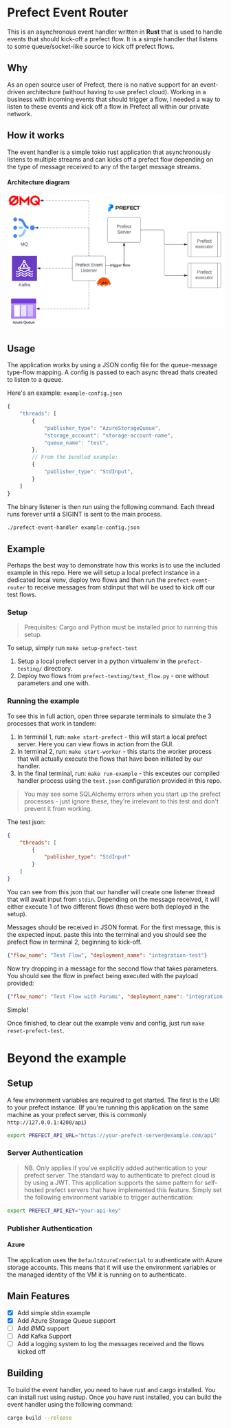 # Prefect Event Router

This is an asynchronous event handler written in **Rust** that is used to handle events that should kick-off a prefect flow. It is a simple handler that listens to some queue/socket-like source to kick off prefect flows.

## Why
As an open source user of Prefect, there is no native support for an event-driven architecture (without having to use prefect cloud). Working in a business with incoming events that should trigger a flow, I needed a way to listen to these events and kick off a flow in Prefect all within our private network.

## How it works
The event handler is a simple tokio rust application that asynchronously listens to multiple streams and can kicks off a prefect flow depending on the type of message received to any of the target message streams.

#### Architecture diagram
![architecture](image-1.png)

## Usage
The application works by using a JSON config file for the queue-message type-flow mapping. A config is passed to each async thread thats created to listen to a queue. 

Here's an example:
`example-config.json`
```js
{
    "threads": [
        {
            "publisher_type": "AzureStorageQueue",
            "storage_account": "storage-account-name",
            "queue_name": "test",
        },
        // From the bundled example:
        {
            "publisher_type": "StdInput",
        }
    ]
}
```
The binary listener is then run using the following command. Each thread runs forever until a SIGINT is sent to the main process.
```bash
./prefect-event-handler example-config.json
```
## Example

Perhaps the best way to demonstrate how this works is to use the included example in this repo. Here we will setup a local prefect instance in a dedicated local venv, deploy two flows and then run the `prefect-event-router` to receive messages from stdinput that will be used to kick off our test flows.

### Setup
>Prequisites: Cargo and Python must be installed prior to running this setup.

To setup, simply run `make setup-prefect-test`
1. Setup a local prefect server in a python virtualenv in the `prefect-testing/` directiory.
1. Deploy two flows from `prefect-testing/test_flow.py` - one without parameters and one with.

### Running the example
To see this in full action, open three separate terminals to simulate the 3 processes that work in tandem:
1. In terminal 1, run: `make start-prefect` - this will start a local prefect server. Here you can view flows in action from the GUI.
1. In terminal 2, run: `make start-worker` - this starts the worker process that will actually execute the flows that have been initiated by our handler.
1. In the final terminal, run: `make run-example` - this exceutes our compiled handler process using the `test.json` configuration provided in this repo.

> You may see some SQLAlchemy errors when you start up the prefect processes - just ignore these, they're irrelevant to this test and don't prevent it from working.

The test json:
```json
{
    "threads": [
        {
            "publisher_type": "StdInput"
        }
    ]
}
```
You can see from this json that our handler will create one listener thread that will await input from `stdin`. Depending on the message received, it will either execute 1 of two different flows (these were both deployed in the setup). 

Messages should be received in JSON format. For the first message, this is the expected input. paste this into the terminal and you should see the prefect flow in terminal 2, beginning to kick-off.
```json
{"flow_name": "Test Flow", "deployment_name": "integration-test"}
```

Now try dropping in a message for the second flow that takes parameters. You should see the flow in prefect being executed with the payload provided:
```json
{"flow_name": "Test Flow with Params", "deployment_name": "integration-test", "payload": {"name": "Gordon Bennett"}}
```

Simple!

Once finished, to clear out the example venv and config, just run `make reset-prefect-test`.

# Beyond the example

## Setup

A few environment variables are required to get started.
The first is the URI to your prefect instance. (If you're running this application on the same machine as your prefect server, this is commonly `http://127.0.0.1:4200/api`)
```bash
export PREFECT_API_URL="https://your-prefect-server@example.com/api"
```

### Server Authentication
> NB. Only applies if you've explicitly added authentication to your prefect server.
The standard way to authenticate to prefect cloud is by using a JWT. This application supports the same pattern for self-hosted prefect servers that have implemented this feature.
Simply set the following environment variable to trigger authentication:
```bash
export PREFECT_API_KEY="your-api-key"
```

### Publisher Authentication
#### Azure
The application uses the `DefaultAzureCredential` to authenticate with Azure storage accounts. This means that it will use the environment variables or the managed identity of the VM it is running on to authenticate.


## Main Features
- [x] Add simple stdin example
- [x] Add Azure Storage Queue support
- [ ] Add ØMQ support
- [ ] Add Kafka Support
- [ ] Add a logging system to log the messages received and the flows kicked off

## Building
To build the event handler, you need to have rust and cargo installed. You can install rust using rustup. Once you have rust installed, you can build the event handler using the following command:
```bash
cargo build --release
```
